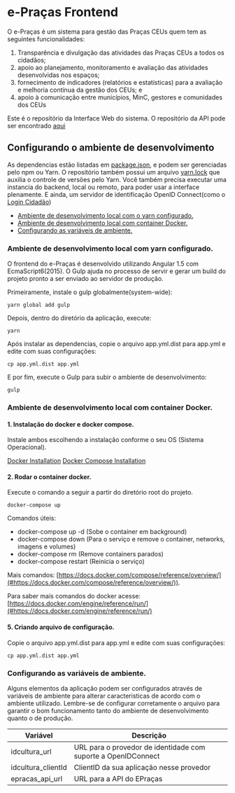 # e-Praças Frontend

O e-Praças é um sistema para gestão das Praças CEUs quem tem as seguintes funcionalidades: 
1. Transparência e divulgação das atividades das Praças CEUs a todos os cidadãos; 
2. apoio ao planejamento, monitoramento e avaliação das atividades desenvolvidas nos espaços; 
3. fornecimento de indicadores (relatórios e estatísticas) para a avaliação e melhoria contínua da gestão dos CEUs; e 
4. apoio à comunicação entre municípios, MinC, gestores e comunidades dos CEUs

Este é o repositório da Interface Web do sistema. O repositório da API pode ser encontrado [aqui](https://github.com/culturagovbr/epracas-backend)

## Configurando o ambiente de desenvolvimento
As dependencias estão listadas em [package.json](package.json), e podem ser gerenciadas pelo npm ou Yarn. O repositório também possui um arquivo [yarn.lock](yarn.lock) que auxilia o controle de versões pelo Yarn. Você também precisa executar uma instancia do backend, local ou remoto, para poder usar a interface plenamente. E ainda, um servidor de identificação OpenID Connect(como o [Login Cidadão](http://github.com/redelivre/login-cidadao))

- [Ambiente de desenvolvimento local com o yarn configurado.](#ambiente-de-desenvolvimento-local-com-yarn-configurado)
- [Ambiente de desenvolvimento local com container Docker.](#ambiente-de-desenvolvimento-local-com-container-docker)
- [Configurando as variáveis de ambiente.](#configurando-as-variáveis-de-ambiente)

### Ambiente de desenvolvimento local com yarn configurado.
O frontend do e-Praças é desenvolvido utilizando Angular 1.5 com EcmaScript6(2015). O Gulp ajuda no processo de servir e gerar um build do projeto pronto a ser enviado ao servidor de produção.

Primeiramente, instale o gulp globalmente(system-wide):
```
yarn global add gulp
```

Depois, dentro do diretório da aplicação, execute:
```
yarn
```

Após instalar as dependencias, copie o arquivo app.yml.dist para app.yml e edite com suas configurações:
```
cp app.yml.dist app.yml
```

E por fim, execute o Gulp para subir o ambiente de desenvolvimento:
```
gulp
```

### Ambiente de desenvolvimento local com container Docker.

#### 1. Instalação do docker e docker compose.
Instale ambos escolhendo a instalação conforme o seu OS (Sistema Operacional).

[Docker Installation](https://docs.docker.com/engine/installation/)
[Docker Compose Installation](https://docs.docker.com/compose/install/)
    
#### 2. Rodar o container docker.
Execute o comando a seguir a partir do diretório root do projeto.

    docker-compose up

Comandos úteis:
- docker-compose up -d (Sobe o container em background)
- docker-compose down (Para o serviço e remove o container, networks, imagens e volumes)
- docker-compose rm (Remove containers parados)
- docker-compose restart (Reinicia o serviço)

Mais comandos:
[https://docs.docker.com/compose/reference/overview/](#https://docs.docker.com/compose/reference/overview/)).

Para saber mais comandos do docker acesse: [https://docs.docker.com/engine/reference/run/](#https://docs.docker.com/engine/reference/run/)

#### 5. Criando arquivo de configuração. 
Copie o arquivo app.yml.dist para app.yml e edite com suas configurações:

    cp app.yml.dist app.yml

### Configurando as variáveis de ambiente.
Alguns elementos da aplicação podem ser configurados através de variáveis de ambiente para alterar caracteristicas de acordo com o ambiente utilizado. Lembre-se de configurar corretamente o arquivo para garantir o bom funcionamento tanto do ambiente de desenvolvimento quanto o de produção.

| Variável      | Descrição |
|---------------|-----------|
|idcultura_url  | URL para o provedor de identidade com suporte a OpenIDConnect |
|idcultura_clientId | ClientID da sua aplicação nesse provedor |
|epracas_api_url | URL para a API do EPraças |
